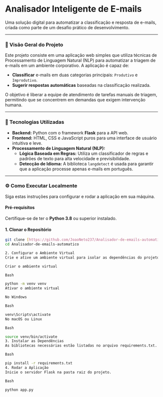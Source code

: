 # Analisador Inteligente de E-mails

Uma solução digital para automatizar a classificação e resposta de e-mails, criada como parte de um desafio prático de desenvolvimento.

---

### 📄 Visão Geral do Projeto

Este projeto consiste em uma aplicação web simples que utiliza técnicas de Processamento de Linguagem Natural (NLP) para automatizar a triagem de e-mails em um ambiente corporativo. A aplicação é capaz de:

* **Classificar** e-mails em duas categorias principais: `Produtivo` e `Improdutivo`.
* **Sugerir respostas automáticas** baseadas na classificação realizada.

O objetivo é liberar a equipe de atendimento de tarefas manuais de triagem, permitindo que se concentrem em demandas que exigem intervenção humana.

---

### 🚀 Tecnologias Utilizadas

* **Backend:** Python com o framework **Flask** para a API web.
* **Frontend:** HTML, CSS e JavaScript puros para uma interface de usuário intuitiva e leve.
* **Processamento de Linguagem Natural (NLP):**
    * **Lógica Baseada em Regras:** Utiliza um classificador de regras e padrões de texto para alta velocidade e previsibilidade.
    * **Detecção de Idioma:** A biblioteca `langdetect` é usada para garantir que a aplicação processe apenas e-mails em português.

---

### ⚙️ Como Executar Localmente

Siga estas instruções para configurar e rodar a aplicação em sua máquina.

#### Pré-requisitos
Certifique-se de ter o **Python 3.8** ou superior instalado.

#### 1. Clonar o Repositório

```bash
git clone [https://github.com/JoaoNeto237/Analisador-de-emails-automatico.git](https://github.com/JoaoNeto237/Analisador-de-emails-automatico.git)
cd Analisador-de-emails-automatico

2. Configurar o Ambiente Virtual
Crie e ative um ambiente virtual para isolar as dependências do projeto.

Criar o ambiente virtual

Bash

python -m venv venv
Ativar o ambiente virtual

No Windows

Bash

venv\Scripts\activate
No macOS ou Linux

Bash

source venv/bin/activate
3. Instalar as Dependências
As bibliotecas necessárias estão listadas no arquivo requirements.txt.

Bash

pip install -r requirements.txt
4. Rodar a Aplicação
Inicie o servidor Flask na pasta raiz do projeto.

Bash

python app.py
